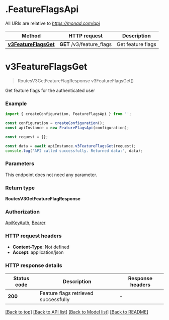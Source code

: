 # .FeatureFlagsApi

All URIs are relative to *https://monad.com/api*

Method | HTTP request | Description
------------- | ------------- | -------------
[**v3FeatureFlagsGet**](FeatureFlagsApi.md#v3FeatureFlagsGet) | **GET** /v3/feature_flags | Get feature flags


# **v3FeatureFlagsGet**
> RoutesV3GetFeatureFlagResponse v3FeatureFlagsGet()

Get feature flags for the authenticated user

### Example


```typescript
import { createConfiguration, FeatureFlagsApi } from '';

const configuration = createConfiguration();
const apiInstance = new FeatureFlagsApi(configuration);

const request = {};

const data = await apiInstance.v3FeatureFlagsGet(request);
console.log('API called successfully. Returned data:', data);
```


### Parameters
This endpoint does not need any parameter.


### Return type

**RoutesV3GetFeatureFlagResponse**

### Authorization

[ApiKeyAuth](README.md#ApiKeyAuth), [Bearer](README.md#Bearer)

### HTTP request headers

 - **Content-Type**: Not defined
 - **Accept**: application/json


### HTTP response details
| Status code | Description | Response headers |
|-------------|-------------|------------------|
**200** | Feature flags retrieved successfully |  -  |

[[Back to top]](#) [[Back to API list]](README.md#documentation-for-api-endpoints) [[Back to Model list]](README.md#documentation-for-models) [[Back to README]](README.md)



